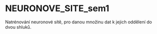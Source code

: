 # NEURONOVE_SITE_sem1
Natrénování neuronové sítě, pro danou množinu dat k jejich oddělení do dvou shluků.
